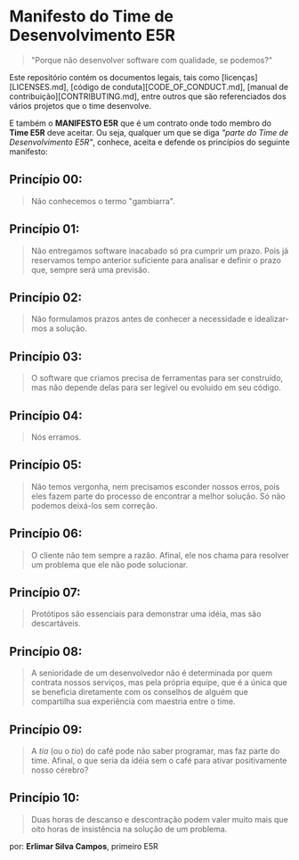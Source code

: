 Manifesto do Time de Desenvolvimento E5R
========================================

> "Porque não desenvolver software com qualidade, se podemos?"

Este repositório contém os documentos legais, tais como [licenças][LICENSES.md],
[código de conduta][CODE_OF_CONDUCT.md], [manual de contribuição][CONTRIBUTING.md],
entre outros que são referenciados dos vários projetos que o time desenvolve.

E também o **MANIFESTO E5R** que é um contrato onde todo membro do **Time E5R** deve
aceitar. Ou seja, qualquer um que se diga _"parte do Time de Desenvolvimento E5R"_,
conhece, aceita e defende os princípios do seguinte manifesto:

## Princípio 00:
> Não conhecemos o termo "gambiarra".

## Princípio 01:
> Não entregamos software inacabado só pra cumprir um prazo.
> Pois já reservamos tempo anterior suficiente para analisar e definir o prazo que,
> sempre será uma previsão.

## Princípio 02:
>  Não formulamos prazos antes de conhecer a necessidade e idealizar-mos a solução.

## Princípio 03:
> O software que criamos precisa de ferramentas para ser construído, mas não depende
> delas para ser legível ou evoluído em seu código.

## Princípio 04:
> Nós erramos.

## Princípio 05:
> Não temos vergonha, nem precisamos esconder nossos erros, pois eles fazem parte do
> processo de encontrar a melhor solução. Só não podemos deixá-los sem correção.

## Princípio 06:
> O cliente não tem sempre a razão.
> Afinal, ele nos chama para resolver um problema que ele não pode solucionar.

## Princípio 07:
> Protótipos são essenciais para demonstrar uma idéia, mas são descartáveis.

## Princípio 08:
> A senioridade de um desenvolvedor não é determinada por quem contrata nossos serviços,
> mas pela própria equipe, que é a única que se beneficia diretamente com os conselhos
> de alguém que compartilha sua experiência com maestria entre o time.

## Princípio 09:
> A _tia_ (ou o _tio_) do café pode não saber programar, mas faz parte do time.
> Afinal, o que seria da idéia sem o café para ativar positivamente nosso cérebro?

## Princípio 10:
> Duas horas de descanso e descontração podem valer muito mais que oito horas de
> insistência na solução de um problema.

por: **Erlimar Silva Campos**, primeiro E5R
